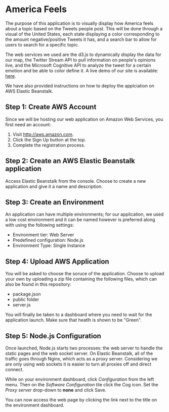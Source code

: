 America Feels
========================

The purpose of this application is to visually display how America feels about a topic based on the Tweets people post. This will be done through a visual of the United States, each state displaying a color corresponding to the amount negative/positive Tweets it has, and a search bar to allow for users to search for a specific topic.

The web services we used are the d3.js to dynamically display the data for our map, the Twitter Stream API to pull information on people's opinions live, and the Microsoft Cognitive API to analyze the tweet for a certain emotion and be able to color define it. A live demo of our site is available: <a href = "http://lowcost-env.ab7a25j9zc.us-east-1.elasticbeanstalk.com/" target="_blank">here</a>. 

We have also provided instructions on how to deploy the applciation on AWS Elastic Beanstalk.

<h2>Step 1: Create AWS Account</h2>
Since we will be hosting our web application on Amazon Web Services, you first need an account:
<ol>
	<li>Visit <a href="http://aws.amazon.com/">http://aws.amazon.com</a>.</li>
	<li>Click the Sign Up button at the top.</li>
	<li>Complete the registration process.</li>
</ol>

<h2>Step 2: Create an AWS Elastic Beanstalk application</h2>
Access Elastic Beanstalk from the console. Choose to create a new application and give it a name and description.

<h2>Step 3: Create an Environment</h2>
An application can have multiple environments; for our application, we used a low cost environment and it can be named however is preferred along with using the following settings:
<ul>
  <li>Environment tier: Web Server</li>
  <li>Predefined configuration: Node.js</li>
  <li>Environment Type: Single Instance</li>
</ul>

<h2>Step 4: Upload AWS Application</h2>
You will be asked to choose the soruce of the application. Choose to upload your own by uploading a zip file containing the following files, which can also be found in this repository:
<ul>
  <li>package.json</li>
  <li>public folder</li>
  <li>server.js</li>
</ul>

You will finally be taken to a dashboard where you need to wait for the application launch. Make sure that heatlh is shown to be "Green". 

<h2>Step 5: Node.js Configuration</h2>
Once launched, Node.js starts two processes: the web server to handle the static pages and the web socket server. On Elastic Beanstalk, all of the traffic goes through Nginx, which acts as a proxy server. Considering we are only using web sockets it is easier to turn all proxies off and direct connect.

While on your environment dashboard, click <em>Configuration</em> from the left menu. Then on the <em>Software Configuration</em> tile click the Cog icon. Set the <em>Proxy server</em> drop-down to <b>none</b> and click Save.

You can now access the web page by clicking the link next to the title on the environment dashboard.

